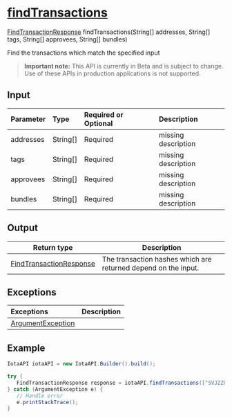 
# [findTransactions](https://github.com/iotaledger/iota-java/blob/dev/jota/src/main/java/jota/IotaAPICore.java#L204)
 [FindTransactionResponse](https://github.com/iotaledger/iota-java/blob/dev/jota/src/main/java/jota/dto/response/FindTransactionResponse.java) findTransactions(String[] addresses, String[] tags, String[] approvees, String[] bundles)

Find the transactions which match the specified input
> **Important note:** This API is currently in Beta and is subject to change. Use of these APIs in production applications is not supported.

## Input
| Parameter       | Type | Required or Optional | Description |
|:---------------|:--------|:--------| :--------|
| addresses | String[] | Required | missing description |
| tags | String[] | Required | missing description |
| approvees | String[] | Required | missing description |
| bundles | String[] | Required | missing description |
    
## Output
| Return type | Description |
|--|--|
| [FindTransactionResponse](https://github.com/iotaledger/iota-java/blob/dev/jota/src/main/java/jota/dto/response/FindTransactionResponse.java)  | The transaction hashes which are returned depend on the input. |

## Exceptions
| Exceptions     | Description |
|:---------------|:--------|
| [ArgumentException](https://github.com/iotaledger/iota-java/blob/dev/jota/src/main/java/jota/error/ArgumentException.java) |  |


 ## Example
 
 ```Java
 IotaAPI iotaAPI = new IotaAPI.Builder().build();

try { 
    FindTransactionResponse response = iotaAPI.findTransactions(["SVJZZUDACFVCEQPRQEDBTUJFJFNINPPSF9GMZAPNCJ9E9BINNNQRFVH9FGCQHYXCIWEZMSTCSUCF9HIDLZXBGOZBHOMBGCPZCLHDKWKPGCORTRGOBQFJBLO9RHQKSWPEQACHTPIPQIAMVLAULX9ROVZIEYHLPUADSN", "YQG9IFRVSTTDTZQNREDIJO9TANXGIVAJ9XVPDRYMRPOYGDNXFZOVJGAF9ZBGJGLVA9QJHQGQI9AAOONMYGSTDKWQQOYPMILCKCEA9QSDUHUZILNCAQCZPMQPHC9HHAAOYKPKARKLLON9YRAG9KMXDEHMRSIOQJITSM"], ["RALWTJIIBGMGUFQUUUBV9KCIGDRPWXVFGYQYHVGKBZAJAO9TYDMTRZOLKWXCCMS9GHIOUVSBMRFUPYARE", "UGVLSAQUPTGODBNLDNXKYTNANWBAATBEMJWGNARUTRJ9PVOIODAOQXBXDFTGUIKXVKSTFVAVKG9SCDZYO"], ["QTOETRISICLRIEBTWWRJRPIBYBTMXWFBITRDUXDNNEAYFF9CWFMBVQBWA9GMXRKTCENZRQUCDPBXBKGHP", "XHCYZCBKATOEW9PYZD9OKAPVHXCWQOGGXKFHIFFFKMVELLFKQPCFVBHGQGQGHUBTVIYVHIIPTIPTVNELL"], ["QIUPFX9TZFORXTELFIIRDIIMOMQIUSRHPFDCPOHWALXQWSYLWXZVOXCDOGXCGZMWJUZTYRQCUBYPY9XDN", "XRMCFRCPNADMJKOK9FDZAEZMHOWQTMFXWEXR9NC9QYKKKXBFDQ9SLTAYJ9UGSMXJFRTARH9LTWZW9OPXH"]);
} catch (ArgumentException e) { 
    // Handle error
    e.printStackTrace(); 
}
 ```
